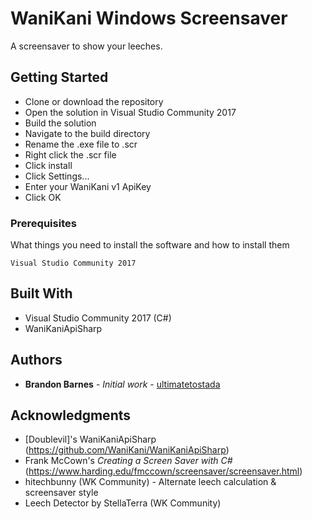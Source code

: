 # WaniKani Windows Screensaver

A screensaver to show your leeches.

## Getting Started

* Clone or download the repository
* Open the solution in Visual Studio Community 2017
* Build the solution
* Navigate to the build directory
* Rename the .exe file to .scr
* Right click the .scr file
* Click install
* Click Settings...
* Enter your WaniKani v1 ApiKey
* Click OK

### Prerequisites

What things you need to install the software and how to install them

```
Visual Studio Community 2017
```
## Built With

* Visual Studio Community 2017 (C#)
* WaniKaniApiSharp

## Authors

* **Brandon Barnes** - *Initial work* - [ultimatetostada](https://github.com/ultimatetostada)

## Acknowledgments

* [Doublevil]'s WaniKaniApiSharp (https://github.com/WaniKani/WaniKaniApiSharp)
* Frank McCown's *Creating a Screen Saver with C#* (https://www.harding.edu/fmccown/screensaver/screensaver.html)
* hitechbunny (WK Community) - Alternate leech calculation & screensaver style
* Leech Detector by StellaTerra (WK Community)
